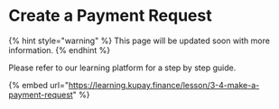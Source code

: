# Create a Payment Request

{% hint style="warning" %}
This page will be updated soon with more information.
{% endhint %}

Please refer to our learning platform for a step by step guide.

{% embed url="https://learning.kupay.finance/lesson/3-4-make-a-payment-request" %}

